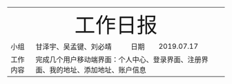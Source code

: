 <center>
	<table>
		<tr>
			<td colspan="4">
			<center>
			<font size=12px>工作日报</font>
			</center>
		</td>
		</tr>
	    <tr>
		    <td >小组</td>  
		    <td >甘泽宇、吴孟键、刘必靖</td>  
		    <td >日期</td>  
		    <td >2019.07.17</td>  
	    </tr>
	    <tr>
		    <td >工作内容</td>  
	        <td colspan="3">
	      完成几个用户移动端界面：个人中心、登录界面、注册界面、我的地址、添加地址、账户信息
</td>
   </tr>
</table>
</center>

<!--stackedit_data:
eyJoaXN0b3J5IjpbMTIzODc4NzE2N119
-->